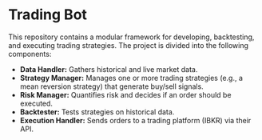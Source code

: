 # Trading Bot

This repository contains a modular framework for developing, backtesting, and executing trading strategies. The project is divided into the following components:

- **Data Handler:** Gathers historical and live market data.
- **Strategy Manager:** Manages one or more trading strategies (e.g., a mean reversion strategy) that generate buy/sell signals.
- **Risk Manager:** Quantifies risk and decides if an order should be executed.
- **Backtester:** Tests strategies on historical data.
- **Execution Handler:** Sends orders to a trading platform (IBKR) via their API.

